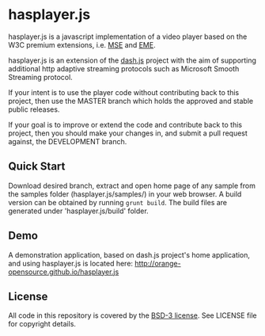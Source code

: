 # hasplayer.js

hasplayer.js is a javascript implementation of a video player based on the W3C premium extensions, i.e. [MSE](https://dvcs.w3.org/hg/html-media/raw-file/tip/media-source/media-source.html) and [EME](https://dvcs.w3.org/hg/html-media/raw-file/tip/encrypted-media/encrypted-media.html).

hasplayer.js is an extension of the [dash.js](https://github.com/Dash-Industry-Forum/dash.js) project with the aim of supporting additional http adaptive streaming protocols such as Microsoft Smooth Streaming protocol.

If your intent is to use the player code without contributing back to this project, then use the MASTER branch which holds the approved and stable public releases.

If your goal is to improve or extend the code and contribute back to this project, then you should make your changes in, and submit a pull request against, the DEVELOPMENT branch. 


## Quick Start

Download desired branch, extract and open home page of any sample from the samples folder (hasplayer.js/samples/) in your web browser.
A build version can be obtained by running `grunt build`. The build files are generated under 'hasplayer.js/build' folder. 

## Demo

A demonstration application, based on dash.js project's home application, and using hasplayer.js is located here:
http://orange-opensource.github.io/hasplayer.js

## License

All code in this repository is covered by the [BSD-3 license](http://opensource.org/licenses/BSD-3-Clause). 
See LICENSE file for copyright details.



